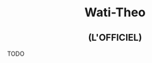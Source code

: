 <h1 align="center">Wati-Theo</h1>
<h2 align="center">(L'OFFICIEL)</h2>
<!--<p align="center"><img align="center" src="https://badge42.herokuapp.com/api/stats/tschlege"/>-->
TODO
